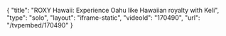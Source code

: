 {
    "title": "ROXY Hawaii: Experience Oahu like Hawaiian royalty with Keli",
    "type": "solo",
    "layout": "iframe-static",
    "videoId": "170490",
    "url": "\/tvpembed\/170490"
}